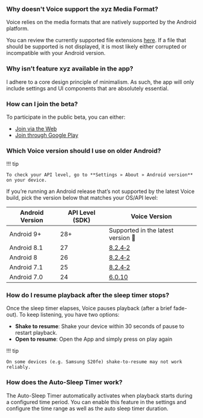 ### Why doesn't Voice support the xyz Media Format?

Voice relies on the media formats that are natively supported by the Android platform.

You can review the currently supported file extensions [here](https://developer.android.com/media/media3/exoplayer/supported-formats).
If a file that should be supported is not displayed, it is most likely either corrupted or incompatible with your Android version.

### Why isn’t feature xyz available in the app?

I adhere to a core design principle of minimalism. As such, the app will only include settings and UI components that are absolutely
essential.

### How can I join the beta?

To participate in the public beta, you can either:

- [Join via the Web](https://play.google.com/store/apps/details?id=de.ph1b.audiobook)
- [Join through Google Play](https://play.google.com/apps/testing/de.ph1b.audiobook)

### Which Voice version should I use on older Android?

!!! tip

    To check your API level, go to **Settings » About » Android version** on your device.

If you’re running an Android release that’s not supported by the latest Voice build, pick the version below that matches your OS/API level:

| Android Version | API Level (SDK) | Voice Version                                                           |
|-----------------|-----------------|-------------------------------------------------------------------------|
| Android 9+      | 28+             | Supported in the latest version 🎉                                      |
| Android 8.1     | 27              | [8.2.4‑2](https://github.com/PaulWoitaschek/Voice/releases/tag/8.2.4-2) |
| Android 8       | 26              | [8.2.4‑2](https://github.com/PaulWoitaschek/Voice/releases/tag/8.2.4-2) |
| Android 7.1     | 25              | [8.2.4‑2](https://github.com/PaulWoitaschek/Voice/releases/tag/8.2.4-2) |
| Android 7.0     | 24              | [6.0.10](https://github.com/PaulWoitaschek/Voice/releases/tag/6.0.10)   |

### How do I resume playback after the sleep timer stops?

Once the sleep timer elapses, Voice pauses playback (after a brief fade-out). To keep listening, you have two options:

- **Shake to resume**: Shake your device within 30 seconds of pause to restart playback.
- **Open to resume**: Open the App and simply press on play again

!!! tip

    On some devices (e.g. Samsung S20fe) shake-to-resume may not work reliably.

### How does the Auto-Sleep Timer work?

The Auto-Sleep Timer automatically activates when playback starts during a configured time period. You can enable this feature in the settings and configure the time range as well as the auto sleep timer duration.